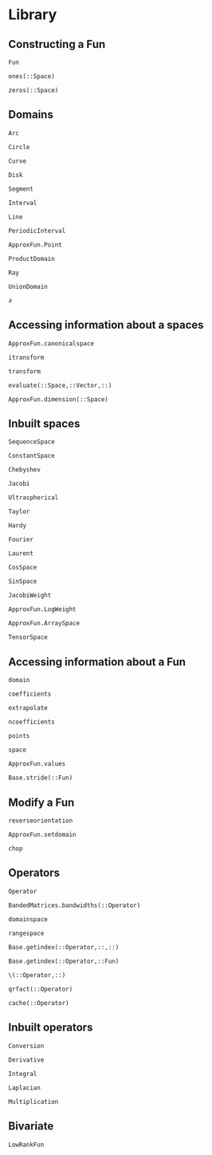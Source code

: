 # Library


## Constructing a Fun

```@docs
Fun
```

```@docs
ones(::Space)
```

```@docs
zeros(::Space)
```


## Domains
```@docs
Arc
```

```@docs
Circle
```

```@docs
Curve
```

```@docs
Disk
```

```@docs
Segment
```

```@docs
Interval
```

```@docs
Line
```

```@docs
PeriodicInterval
```

```@docs
ApproxFun.Point
```

```@docs
ProductDomain
```

```@docs
Ray
```

```@docs
UnionDomain
```

```@docs
∂
```

## Accessing information about a spaces

```@docs
ApproxFun.canonicalspace
```

```@docs
itransform
```

```@docs
transform
```

```@docs
evaluate(::Space,::Vector,::)
```

```@docs
ApproxFun.dimension(::Space)
```


## Inbuilt spaces

```@docs
SequenceSpace
```

```@docs
ConstantSpace
```

```@docs
Chebyshev
```

```@docs
Jacobi
```

```@docs
Ultraspherical
```

```@docs
Taylor
```

```@docs
Hardy
```

```@docs
Fourier
```

```@docs
Laurent
```

```@docs
CosSpace
```

```@docs
SinSpace
```




```@docs
JacobiWeight
```

```@docs
ApproxFun.LogWeight
```

```@docs
ApproxFun.ArraySpace
```

```@docs
TensorSpace
```


## Accessing information about a Fun

```@docs
domain
```

```@docs
coefficients
```

```@docs
extrapolate
```

```@docs
ncoefficients
```

```@docs
points
```


```@docs
space
```

```@docs
ApproxFun.values
```

```@docs
Base.stride(::Fun)
```


## Modify a Fun


```@docs
reverseorientation
```

```@docs
ApproxFun.setdomain
```

```@docs
chop
```


## Operators

```@docs
Operator
```

```@docs
BandedMatrices.bandwidths(::Operator)
```

```@docs
domainspace
```

```@docs
rangespace
```

```@docs
Base.getindex(::Operator,::,::)
```

```@docs
Base.getindex(::Operator,::Fun)
```


```@docs
\(::Operator,::)
```

```@docs
qrfact(::Operator)
```

```@docs
cache(::Operator)
```



## Inbuilt operators

```@docs
Conversion
```

```@docs
Derivative
```

```@docs
Integral
```

```@docs
Laplacian
```

```@docs
Multiplication
```

## Bivariate

```@docs
LowRankFun
```
